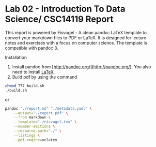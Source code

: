 # Lab 02 - Introduction To Data Science/ CSC14119 Report

This report is powered by Eisvogel - A clean pandoc LaTeX template to convert your markdown files to PDF or LaTeX. It is designed for lecture notes and exercises with a focus on computer science. The template is compatible with pandoc 3.

Installation
1. Install pandoc from [http://pandoc.org/](http://pandoc.org/). You also need to install [LaTeX](https://en.wikibooks.org/wiki/LaTeX/Installation#Distributions).
2. Build pdf by using the command

```bash
chmod 777 build.sh
./build.sh
```

or

```bash
pandoc "./report.md" "./metadata.yaml" \
    --output="./report.pdf" \
    --from markdown \
    --template="./eisvogel.tex" \
    --number-sections \
    --resource-path="./" \
    --listings \
    --pdf-engine=xelatex
```
